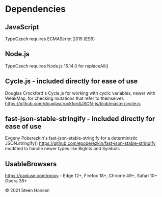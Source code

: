 
# Dependencies

## JavaScript
TypeCzech requires ECMAScript 2015 (ES6)

## Node.js
TypeCzech requires Node.js 15.14.0 for replaceAll()

## Cycle.js - included directly for ease of use
Douglas Crockford's Cycle.js for working with cyclic variables, newer with WeakMap, for checking mutations that refer to themselves
https://github.com/douglascrockford/JSON-js/blob/master/cycle.js

## fast-json-stable-stringify - included directly for ease of use
Evgeny Poberezkin's fast-json-stable-stringify for a deterministic JSON.stringify() 
https://github.com/epoberezkin/fast-json-stable-stringify modified to handle newer types like BigInts and Symbols

## UsableBrowsers
https://caniuse.com/proxy - Edge 12+, Firefox 18+, Chrome 49+, Safari 10+ Opera 36+

&copy; 2021 Steen Hansen



